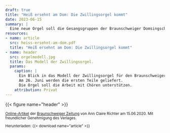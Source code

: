 ```yaml
---
draft: true
title: "Heiß ersehnt am Dom: Die Zwillingsorgel kommt"
date: 2023-06-15
summary: |
  Eine neue Orgel soll die Gesangsgruppen der Braunschweiger Domsingschule künftig begleiten.
resources:
- name: article
  src: heiss-ersehnt-am-dom.pdf
  title: "Heiß ersehnt am Dom: Die Zwillingsorgel kommt"
- name: header
  src: orgelmodell.jpg
  title: Das Modell der Zwillingsorgel.
  params:
    caption: |
      Ein Blick in das Modell der Zwillingsorgel für den Braunschweiger Dom.
      Am 26. Juni werden die ersten Teile geliefert.
      Die Orgel soll die Arbeit mit Chören unterstützen.
    attribution: Privat
---
```


{{< figure name="header" >}}

<small>

[Online-Artikel](https://braunschweiger-zeitung.de/article238688315.html) der [Braunschweiger Zeitung](https://braunschweiger-zeitung.de) von Ann Claire Richter am 15.06.2020.
Mit freundlicher Genehmigung des Verlages.

Herunterladen: {{< download name="article" >}}

</small>
